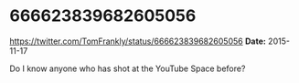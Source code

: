 # 666623839682605056
https://twitter.com/TomFrankly/status/666623839682605056
**Date:** 2015-11-17

Do I know anyone who has shot at the YouTube Space before?
